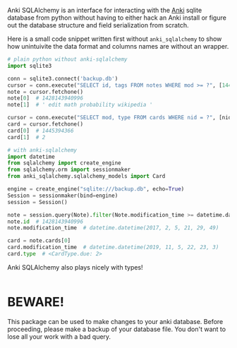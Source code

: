 Anki SQLAlchemy is an interface for interacting with the
[Anki](https://apps.ankiweb.net/) sqlite database from python without having to
either hack an Anki install or figure out the database structure and field
serialization from scratch.

Here is a small code snippet written first without `anki_sqlalchemy` to show
how unintuivite the data format and columns names are without an wrapper.

```python
# plain python without anki-sqlalchemy
import sqlite3

conn = sqlite3.connect('backup.db')
cursor = conn.execute("SELECT id, tags FROM notes WHERE mod >= ?", [1445394366])
note = cursor.fetchone()
note[0]  # 1428143940996
note[1]  # ' edit math probability wikipedia '

cursor = conn.execute("SELECT mod, type FROM cards WHERE nid = ?", [nid])
card = cursor.fetchone()
card[0]  # 1445394366
card[1]  # 2
```

```python
# with anki-sqlalchemy
import datetime
from sqlalchemy import create_engine
from sqlalchemy.orm import sessionmaker
from anki_sqlalchemy.sqlalchemy_models import Card

engine = create_engine("sqlite:///backup.db", echo=True)
Session = sessionmaker(bind=engine)
session = Session()

note = session.query(Note).filter(Note.modification_time >= datetime.datetime(2017, 2, 5, 21, 29, 49)).first()
note.id  # 1428143940996
note.modification_time  # datetime.datetime(2017, 2, 5, 21, 29, 49)

card = note.cards[0]
card.modification_time  # datetime.datetime(2019, 11, 5, 22, 23, 3)
card.type  # <CardType.due: 2>
```

Anki SQLAlchemy also plays nicely with types!

```python

```

# BEWARE!

This package can be used to make changes to your anki database. Before
proceeding, please make a backup of your database file. You don't want to lose
all your work with a bad query.
